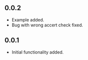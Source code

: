 ## 0.0.2

- Example added.
- Bug with wrong accert check fixed.


## 0.0.1

- Initial functionality added.


